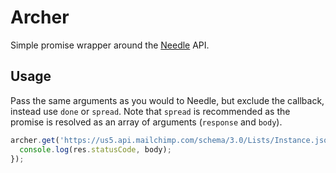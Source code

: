 # Archer

Simple promise wrapper around the [Needle](https://github.com/tomas/needle) API. 


## Usage

Pass the same arguments as you would to Needle, but exclude the callback, instead use `done` or `spread`.
Note that `spread` is recommended as the promise is resolved as an array of arguments (`response` and `body`).

```js
archer.get('https://us5.api.mailchimp.com/schema/3.0/Lists/Instance.json').spread(function (res, body) {
  console.log(res.statusCode, body);
});
```